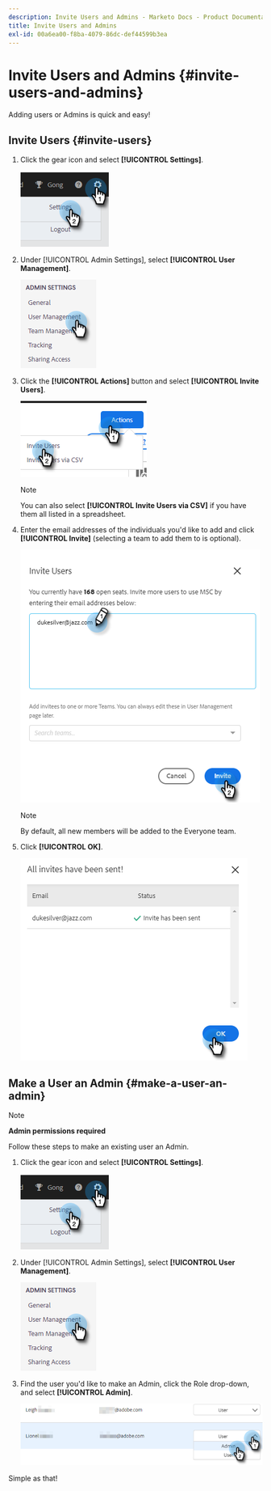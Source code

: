 ```yaml
---
description: Invite Users and Admins - Marketo Docs - Product Documentation
title: Invite Users and Admins
exl-id: 00a6ea00-f8ba-4079-86dc-def44599b3ea
---
```

# Invite Users and Admins {#invite-users-and-admins}

Adding users or Admins is quick and easy!

## Invite Users {#invite-users}

1. Click the gear icon and select **[!UICONTROL Settings]**.

   ![](assets/invite-users-and-admins-1.png)

1. Under [!UICONTROL Admin Settings], select **[!UICONTROL User Management]**.

   ![](assets/invite-users-and-admins-2.png)

1. Click the **[!UICONTROL Actions]** button and select **[!UICONTROL Invite Users]**.

   ![](assets/invite-users-and-admins-3.png)

   >[!NOTE]
   >
   >You can also select **[!UICONTROL Invite Users via CSV]** if you have them all listed in a spreadsheet.

1. Enter the email addresses of the individuals you'd like to add and click **[!UICONTROL Invite]** (selecting a team to add them to is optional).

   ![](assets/invite-users-and-admins-4.png)

   >[!NOTE]
   >
   >By default, all new members will be added to the Everyone team.

1. Click **[!UICONTROL OK]**.

   ![](assets/invite-users-and-admins-5.png)

## Make a User an Admin {#make-a-user-an-admin}

>[!NOTE]
>
>**Admin permissions required**

Follow these steps to make an existing user an Admin.

1. Click the gear icon and select **[!UICONTROL Settings]**.

   ![](assets/invite-users-and-admins-6.png)

1. Under [!UICONTROL Admin Settings], select **[!UICONTROL User Management]**.

   ![](assets/invite-users-and-admins-7.png)

1. Find the user you'd like to make an Admin, click the Role drop-down, and select **[!UICONTROL Admin]**.

   ![](assets/invite-users-and-admins-8.png)

Simple as that!
